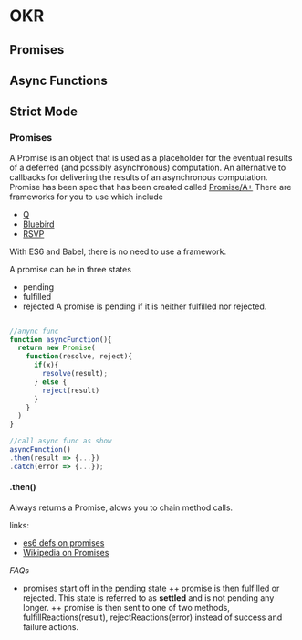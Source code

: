 # OKR
## Promises
## Async Functions
## Strict Mode

### Promises

A Promise is an object that is used as a placeholder for the eventual results of a deferred (and possibly asynchronous) computation.
An alternative to callbacks for delivering the results of an asynchronous computation.
Promise has been spec that has been created called [Promise/A+](https://promisesaplus.com/)
There are frameworks for you to use which include
+ [Q](https://github.com/kriskowal/q)
+ [Bluebird](https://github.com/petkaantonov/bluebird)
+ [RSVP](https://github.com/tildeio/rsvp.js/)


With ES6 and Babel, there is no need to use a framework.

A promise can be in three states
+ pending
+ fulfilled
+ rejected
A promise is pending if it is neither fulfilled nor rejected.

```javascript

//anync func
function asyncFunction(){
  return new Promise(
    function(resolve, reject){
      if(x){
        resolve(result);
      } else {
        reject(result)
      }
    }
  )
}

//call async func as show
asyncFunction()
.then(result => {...})
.catch(error => {...});
```

#### .then()
Always returns a Promise, alows you to chain method calls.



links:
+ [es6 defs on promises](https://tc39.github.io/ecma262/#sec-promise-objects)
+ [Wikipedia on Promises](https://tc39.github.io/ecma262/#sec-promise-objects)

*FAQs*
+ promises start off in the pending state
++ promise is then fulfilled or rejected. This state is referred to as **settled** and is not pending any longer.
++ promise is then sent to one of two methods, fulfillReactions(result), rejectReactions(error) instead of success and failure actions.
